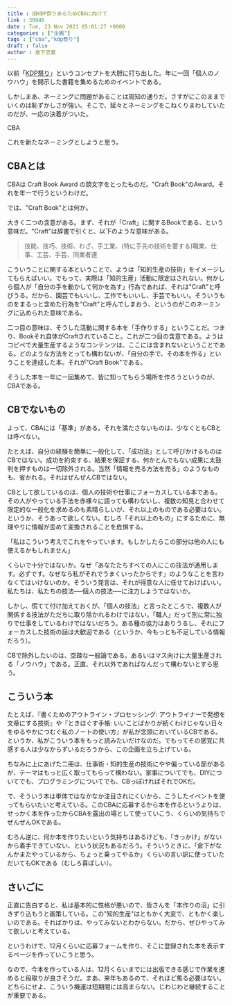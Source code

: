 ```yaml
---
title : 旧KDP祭りあらためCBAに向けて
link : 30846
date : Tue, 23 Nov 2021 05:01:27 +0000
categories : ["企画"]
tags : ["cba","kdp祭り"]
draft : false
author : 倉下忠憲
---
```


以前「<a href="https://rashita.net/blog/?p=30786">KDP祭り</a>」というコンセプトを大胆に打ち出した。年に一回「個人のノウハウ」を開示した書籍を集めるためのイベントである。

しかしまあ、ネーミングに問題があることは周知の通りだ。さすがにこのままでいくのは恥ずかしさが強い。そこで、延々とネーミングをこねくりまわしていたのだが、一応の決着がついた。

CBA

これを新たなネーミングとしようと思う。

<h2>CBAとは</h2>

CBAは Craft Book Award の頭文字をとったものだ。"Craft Book"のAward。それを年一で行うというわけだ。

では、"Craft Book"とは何か。

大きく二つの含意がある。まず、それが「Craft」に関するBookである、という意味だ。"Craft"は辞書で引くと、以下のような意味がある。

<blockquote>
技能、技巧、技術、わざ、手工業、(特に手先の技術を要する)職業、仕事、工芸、手芸、同業者連
</blockquote>

こういうことに関する本ということで、ようは「知的生産の技術」をイメージしてもらえばいい。でもって、実際は「知的生産」活動に限定はされない。何かしら個人が「自分の手を動かして何かを為す」行為であれば、それは"Craft"と呼びうる。だから、園芸でもいいし、工作でもいいし、手芸でもいい。そういうものをまるっと含めた行為を"Craft"と呼んでしまおう、というのがこのネーミングに込められた意味である。

二つ目の意味は、そうした活動に関する本を「手作りする」ということだ。つまり、Bookそれ自体がCraftされていること。これが二つ目の含意である。ようはコピペで大量生産するようなコンテンツは、ここには含まれないということである。どのような方法をとっても構わないが、「自分の手で、その本を作る」ということを達成した本。それが"Craft Book"である。

そうした本を一年に一回集めて、皆に知ってもらう場所を作ろうというのが、CBAである。

<h2>CBでないもの</h2>

よって、CBAには「基準」がある。それを満たさないものは、少なくともCBとは呼べない。

たとえば、自分の経験を簡単に一般化して、「成功法」として呼びかけるものはCBではない。成功を約束する、結果を保証する、何かとんでもない成果に太鼓判を押すものは一切除外される。当然「情報を売る方法を売る」のようなものも、省かれる。それはぜんぜんCBではない。

CBとして欲しているのは、個人の技術や仕事にフォーカスしている本である。その人がやっている手法を赤裸々に語っても構わないし、複数の知見と合わせて限定的な一般化を求めるのも素晴らしいが、それ以上のものである必要はない。というか、そうあって欲しくない。むしろ「それ以上のもの」にするために、無理やりに情報が歪めて変換されることを危惧する。

「私はこういう考えでこれをやっています。もしかしたらこの部分は他の人にも使えるかもしれません」

くらいで十分ではないか。なぜ「あなたたちすべての人にこの技法が通用します。必ずです。なぜなら私がそれでうまくいったからです」のようなことを言わなくてはいけないのか。そういう発言は、それが得意な人に任せておけばいい。私たちは、私たちの技法──個人の技法──に注力しようではないか。

しかし、慌てて付け加えておくが、「個人の技法」と言ったところで、複数人が関係する技法がただちに取り除かれるわけではない。「職人」だって別に常に独りで仕事をしているわけではないだろう。ある種の協力はありうるし、それにフォーカスした技術の話は大歓迎である（というか、今もっとも不足している情報だろう）。

CBで除外したいのは、空疎な一般論である。あるいはマス向けに大量生産される「ノウハウ」である。正直、それ以外であればなんだって構わないとすら思う。

<h2>こういう本</h2>

たとえば、『書くためのアウトライン・プロセッシング: アウトライナーで発想を文章にする技術』や『ときほぐす手帳: いいことばかりが続くわけじゃない日々をゆるやかにつむぐ私のノートの使い方』が私が念頭においているCBである。というか、私がこういう本をもっと読みたいだけなのだ。でもってその感覚に共感する人は少なからずいるだろうから、この企画を立ち上げている。

ちなみに上にあげた二冊は、仕事術・知的生産の技術にやや偏っている節があるが、テーマはもっと広く取ってもらって構わない。家事についてでも、DIYについてでも、プログラミングについてでも、CBっぽければそれでOKだ。

で、そういう本は単体ではなかなか注目されにくいから、こうしたイベントを使ってもらいたいと考えている。このCBAに応募するから本を作るというよりは、せっかく本を作ったからCBAを露出の場として使っていこう、くらいの気持ちでぜんぜんOKである。

むろん逆に、何か本を作りたいという気持ちはあるけども、「きっかけ」がないから着手できていない、という状況もあるだろう。そういうときに、「倉下がなんかまたやっているから、ちょっと乗ってやるか」くらいの言い訳に使っていただいてもOKである（むしろ喜ばしい）。

<h2>さいごに</h2>

正直に告白すると、私は基本的に性格が悪いので、皆さんを「本作りの沼」に引きずり込もうと画策している。この"知的生産"はともかく大変で、ともかく楽しいのである。そればかりは、やってみないとわからない。だから、ぜひやってみて欲しいと考えている。

というわけで、12月くらいに応募フォームを作り、そこに登録された本を表示するページを作っていこうと思う。

なので、今本を作っている人は、12月くらいまでには出版できる感じで作業を進めると段取りが良さそうだ。まあ、来年もあるので、それほど焦る必要はない。どちらにせよ、こういう機運は短期間には高まらない。じわじわと継続することが重要である。